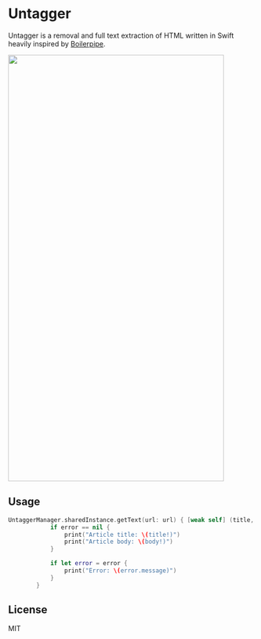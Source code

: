 # Untagger

Untagger is a removal and full text extraction of HTML written in Swift heavily inspired by <a href="https://github.com/kohlschutter/boilerpipe">Boilerpipe</a>.

<img src="https://github.com/wcgray/Untagger/blob/master/demo.gif" width="440" height="868" /></a>

## Usage

```swift
UntaggerManager.sharedInstance.getText(url: url) { [weak self] (title, body, source, error) in
            if error == nil {
                print("Article title: \(title!)")
                print("Article body: \(body!)")
            }

            if let error = error {
                print("Error: \(error.message)")
            }
        }
```

## License

MIT
